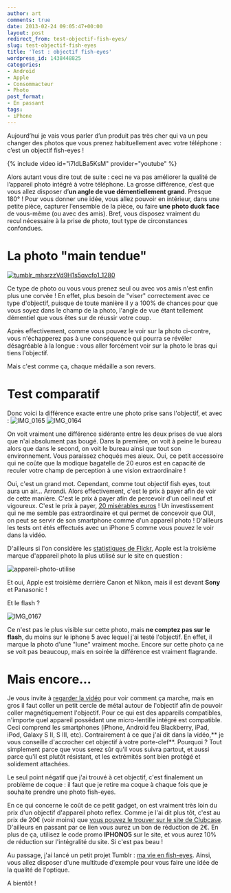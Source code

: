 ```yaml
---
author: art
comments: true
date: 2013-02-24 09:05:47+00:00
layout: post
redirect_from: test-objectif-fish-eyes/
slug: test-objectif-fish-eyes
title: 'Test : objectif fish-eyes'
wordpress_id: 1438448825
categories:
- Android
- Apple
- Consommacteur
- Photo
post_format:
- En passant
tags:
- iPhone
---
```


Aujourd’hui je vais vous parler d’un produit pas très cher qui va un peu changer des photos que vous prenez habituellement avec votre téléphone : c’est un objectif fish-eyes ! 

{% include video id="i7ldLBa5KsM" provider="youtube" %}

Alors autant vous dire tout de suite : ceci ne va pas améliorer la qualité de l’appareil photo intégré à votre téléphone. La grosse différence, c’est que vous allez disposer d’**un angle de vue démentiellement grand**. Presque 180° ! Pour vous donner une idée, vous allez pouvoir en intérieur, dans une petite pièce, capturer l’ensemble de la pièce, ou faire **une photo duck face** de vous-même (ou avec des amis). Bref, vous disposez vraiment du recul nécessaire à la prise de photo, tout type de circonstances confondues.


# La photo "main tendue"


<a href="http://irz.fr/?attachment_id=1438448843"><img alt="tumblr_mhsrzzVd9H1s5qvcfo1_1280" data-src="https://static.irz.fr/2013/02/tumblr_mhsrzzVd9H1s5qvcfo1_1280.jpg" src="https://static.irz.fr/thumb.php?size=<100&crop=0&src=https://static.irz.fr/2013/02/tumblr_mhsrzzVd9H1s5qvcfo1_1280.jpg" /></a>

Ce type de photo ou vous vous prenez seul ou avec vos amis n'est enfin plus une corvée ! En effet, plus besoin de "viser" correctement avec ce type d'objectif, puisque de toute manière il y a 100% de chances pour que vous soyez dans le champ de la photo, l'angle de vue étant tellement démentiel que vous êtes sur de réussir votre coup.

Après effectivement, comme vous pouvez le voir sur la photo ci-contre, vous n'échapperez pas à une conséquence qui pourra se révéler désagréable à la longue : vous aller forcément voir sur la photo le bras qui tiens l'objectif.

Mais c'est comme ça, chaque médaille a son revers.


# Test comparatif


Donc voici la différence exacte entre une photo prise sans l'objectif, et avec :
![IMG_0165](https://static.irz.fr/2013/02/IMG_0165.jpg)
![IMG_0164](https://static.irz.fr/2013/02/IMG_0164.jpg)

On voit vraiment une différence sidérante entre les deux prises de vue alors que n'ai absolument pas bougé. Dans la première, on voit à peine le bureau alors que dans le second, on voit le bureau ainsi que tout son environnement. Vous paraissez choqués mes aieux. Oui, ce petit accessoire qui ne coûte que la modique bagatelle de 20 euros est en capacité de reculer votre champ de perception à une vision extraordinaire !

Oui, c'est un grand mot. Cependant, comme tout objectif fish eyes, tout aura un air... Arrondi. Alors effectivement, c'est le prix à payer afin de voir de cette manière. C'est le prix à payer afin de percevoir d'un oeil neuf et vigoureux. C'est le prix à payer, [20 misérables euros](http://www.clubcase.fr/photo-video/261-objectif-fish-eye-180-magnetique-photo-video-iphone-5-iphone-4-4s-3g-3700785402064.html?s=29633001) ! Un investissement qui ne me semble pas extraordinaire et qui permet de concevoir que OUI, on peut se servir de son smartphone comme d'un appareil photo ! D'ailleurs les tests ont étés effectués avec un iPhone 5 comme vous pouvez le voir dans la vidéo.

D'ailleurs si l'on considère les [statistiques de Flickr](http://www.flickr.com/cameras), Apple est la troisième marque d'appareil photo la plus utilisé sur le site en question :

![appareil-photo-utilise](https://static.irz.fr/2013/02/appareil-photo-utilise.png)

Et oui, Apple est troisième derrière Canon et Nikon, mais il est devant **Sony** et Panasonic !

Et le flash ?

![IMG_0167](https://static.irz.fr/2013/02/IMG_0167.jpg)

Ce n'est pas le plus visible sur cette photo, mais **ne comptez pas sur le flash**, du moins sur le iphone 5 avec lequel j'ai testé l'objectif. En effet, il marque la photo d'une "lune" vraiment moche. Encore sur cette photo ça ne se voit pas beaucoup, mais en soirée la différence est vraiment flagrande.


# Mais encore...


Je vous invite à [regarder la vidéo](http://www.youtube.com/watch?v=i7ldLBa5KsM) pour voir comment ça marche, mais en gros il faut coller un petit cercle de métal autour de l'objectif afin de pouvoir coller magnétiquement l'objectif. Pour ce qui est des appareils compatibles, n'importe quel appareil possédant une micro-lentille intégré est compatible. Ceci comprend les smartphones (iPhone, Android feu Blackberry, iPad, iPod, Galaxy S II, S III, etc). Contrairement à ce que j'ai dit dans la vidéo,** je vous conseille d'accrocher cet objectif à votre porte-clef**. Pourquoi ? Tout simplement parce que vous serez sûr qu'il vous suivra partout, et aussi parce qu'il est plutôt résistant, et les extrémités sont bien protégé et solidement attachées.

Le seul point négatif que j'ai trouvé à cet objectif, c'est finalement un problème de coque : il faut que je retire ma coque à chaque fois que je souhaite prendre une photo fish-eyes.

En ce qui concerne le coût de ce petit gadget, on est vraiment très loin du prix d'un objectif d'appareil photo reflex. Comme je l'ai dit plus tôt, c'est au prix de 20€ (voir moins) que [vous pouvez le trouver sur le site de Clubcase](http://www.clubcase.fr/photo-video/261-objectif-fish-eye-180-magnetique-photo-video-iphone-5-iphone-4-4s-3g-3700785402064.html?s=29633001). D'ailleurs en passant par ce lien vous aurez un bon de réduction de 2€. En plus de ça, utilisez le code promo **IPHONO5** sur le site, et vous aurez 10% de réduction sur l'intégralité du site. Si c'est pas beau !

Au passage, j'ai lancé un petit projet Tumblr : [ma vie en fish-eyes](http://fisheyes.irz.fr/). Ainsi, vous allez disposer d'une multitude d'exemple pour vous faire une idée de la qualité de l'optique.

A bientôt !


